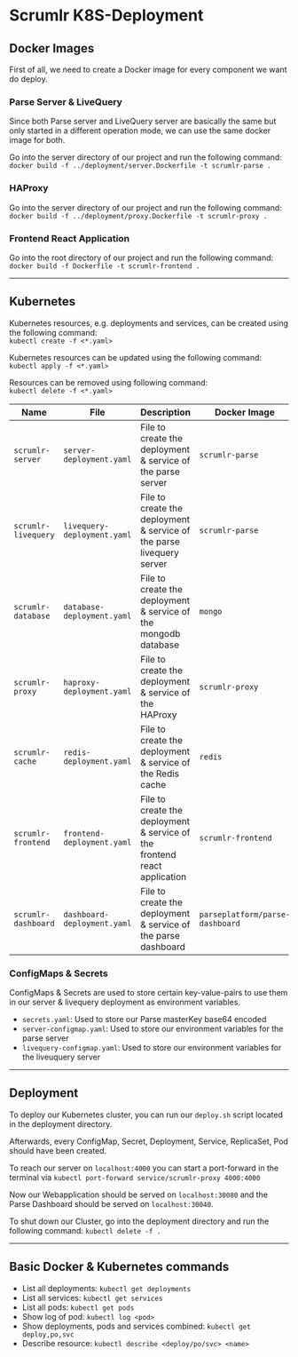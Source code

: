 # Scrumlr K8S-Deployment

## Docker Images

First of all, we need to create a Docker image for every component we want do deploy. 

### Parse Server & LiveQuery

Since both Parse server and LiveQuery server are basically the same but only started in a
different operation mode, we can use the same docker image for both. 

Go into the server directory of our project and run the following command: <br>
``` docker build -f ../deployment/server.Dockerfile -t scrumlr-parse . ```
### HAProxy

Go into the server directory of our project and run the following command: <br>
``` docker build -f ../deployment/proxy.Dockerfile -t scrumlr-proxy . ```

### Frontend React Application

Go into the root directory of our project and run the following command: <br>
``` docker build -f Dockerfile -t scrumlr-frontend . ```

---

## Kubernetes

Kubernetes resources, e.g. deployments and services, can be created using the following command: <br>
``` kubectl create -f <*.yaml> ```

Kubernetes resources can be updated using the following command: <br>
``` kubectl apply -f <*.yaml> ```

Resources can be removed using following command: <br>
``` kubectl delete -f <*.yaml> ```

| Name | File | Description | Docker Image | 
| --- | --- | --- | --- |
| `scrumlr-server` | `server-deployment.yaml` | File to create the deployment & service of the parse server | `scrumlr-parse` |
| `scrumlr-livequery` | `livequery-deployment.yaml` | File to create the deployment & service of the parse livequery server | `scrumlr-parse` |
| `scrumlr-database` | `database-deployment.yaml` | File to create the deployment & service of the mongodb database | `mongo` |
| `scrumlr-proxy` | `haproxy-deployment.yaml` | File to create the deployment & service of the HAProxy | `scrumlr-proxy` |
| `scrumlr-cache` | `redis-deployment.yaml` | File to create the deployment & service of the Redis cache | `redis` |
| `scrumlr-frontend` | `frontend-deployment.yaml` | File to create the deployment & service of the frontend react application | `scrumlr-frontend` |
| `scrumlr-dashboard` | `dashboard-deployment.yaml` | File to create the deployment & service of the parse dashboard | `parseplatform/parse-dashboard` |

### ConfigMaps & Secrets

ConfigMaps & Secrets are used to store certain key-value-pairs to use them in our server & livequery deployment as environment variables. 

- `secrets.yaml`: Used to store our Parse masterKey base64 encoded
- `server-configmap.yaml`: Used to store our environment variables for the parse server
- `livequery-configmap.yaml`: Used to store our environment variables for the liveuquery server


--- 

## Deployment

To deploy our Kubernetes cluster, you can run our `deploy.sh` script located in the deployment directory. 

Afterwards, every ConfigMap, Secret, Deployment, Service, ReplicaSet, Pod should have been created. 

To reach our server on `localhost:4000` you can start a port-forward in the terminal via `kubectl port-forward service/scrumlr-proxy 4000:4000`

Now our Webapplication should be served on `localhost:30080` and the Parse Dashboard should be served on `localhost:30040`. 


To shut down our Cluster, go into the deployment directory and run the following command:
``` kubectl delete -f . ```

---

## Basic Docker & Kubernetes commands

- List all deployments: `kubectl get deployments`
- List all services: `kubectl get services` 
- List all pods: `kubectl get pods` 
- Show log of pod: `kubectl log <pod>`
- Show deployments, pods and services combined: `kubectl get deploy,po,svc`
- Describe resource: `kubectl describe <deploy/po/svc> <name>`
